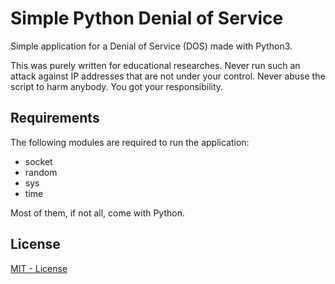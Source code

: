 # Simple Python Denial of Service
Simple application for a Denial of Service (DOS) made with Python3.

This was purely written for educational researches. Never run such an attack against IP addresses that are not under your control. Never abuse the script to harm anybody. You got your responsibility.

## Requirements
The following modules are required to run the application:
* socket
* random
* sys
* time

Most of them, if not all, come with Python.

## License

[MIT - License](LICENSE)
